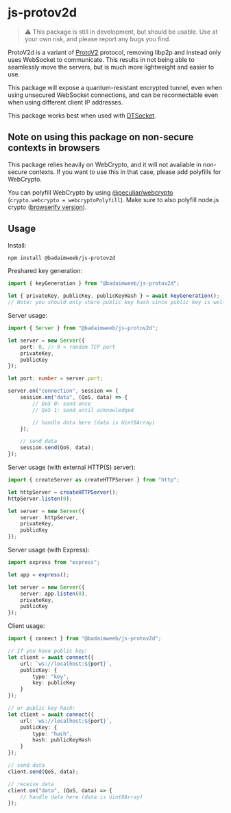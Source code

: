 # js-protov2d

> ⚠️ This package is still in development, but should be usable. Use at your own risk, and please report any bugs you find.

ProtoV2d is a variant of [ProtoV2](https://github.com/BadAimWeeb/js-protov2) protocol, removing libp2p and instead only uses WebSocket to communicate. This results in not being able to seamlessly move the servers, but is much more lightweight and easier to use.

This package will expose a quantum-resistant encrypted tunnel, even when using unsecured WebSocket connections, and can be reconnectable even when using different client IP addresses.

This package works best when used with [DTSocket](https://github.com/BadAimWeeb/js-dtsocket).

## Note on using this package on non-secure contexts in browsers

This package relies heavily on WebCrypto, and it will not available in non-secure contexts. If you want to use this in that case, please add polyfills for WebCrypto.

You can polyfill WebCrypto by using [@peculiar/webcrypto](https://github.com/PeculiarVentures/webcrypto) (`crypto.webcrypto = webcryptoPolyfill`). Make sure to also polyfill node.js crypto ([browserify version](https://github.com/browserify/crypto-browserify)).

## Usage

Install:

```bash
npm install @badaimweeb/js-protov2d
```

Preshared key generation:

```ts
import { keyGeneration } from "@badaimweeb/js-protov2d";

let { privateKey, publicKey, publicKeyHash } = await keyGeneration();
// Note: you should only share public key hash since public key is well over 6kb
```

Server usage:
```ts
import { Server } from "@badaimweeb/js-protov2d";

let server = new Server({
    port: 0, // 0 = random TCP port
    privateKey,
    publicKey
});

let port: number = server.port;

server.on("connection", session => {
    session.on("data", (QoS, data) => {
        // QoS 0: send once
        // QoS 1: send until acknowledged

        // handle data here (data is Uint8Array)
    });

    // send data
    session.send(QoS, data);
});
```

Server usage (with external HTTP(S) server):
```ts
import { createServer as createHTTPServer } from "http";

let httpServer = createHTTPServer();
httpServer.listen(0);

let server = new Server({
    server: httpServer,
    privateKey,
    publicKey
});
```

Server usage (with Express):
```ts
import express from "express";

let app = express();

let server = new Server({
    server: app.listen(0),
    privateKey,
    publicKey
});
```

Client usage:
```ts
import { connect } from "@badaimweeb/js-protov2d";

// If you have public key:
let client = await connect({
    url: `ws://localhost:${port}`,
    publicKey: {
        type: "key",
        key: publicKey
    }
});

// or public key hash:
let client = await connect({
    url: `ws://localhost:${port}`,
    publicKey: {
        type: "hash",
        hash: publicKeyHash
    }
});

// send data
client.send(QoS, data);

// receive data
client.on("data", (QoS, data) => {
    // handle data here (data is Uint8Array)
});
```
